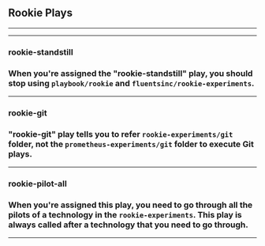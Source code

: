 ## **Rookie Plays**
___
___

### **rookie-standstill**

### When you're assigned the "rookie-standstill" play, you should stop using `playbook/rookie` and `fluentsinc/rookie-experiments`.  
___

### **rookie-git**

### "rookie-git" play tells you to refer `rookie-experiments/git` folder, not the `prometheus-experiments/git` folder to execute Git plays. 

___

### **rookie-pilot-all**

### When you're assigned this play, you need to go through all the pilots of a technology in the `rookie-experiments`. This play is always called after a technology that you need to go through. 

___




